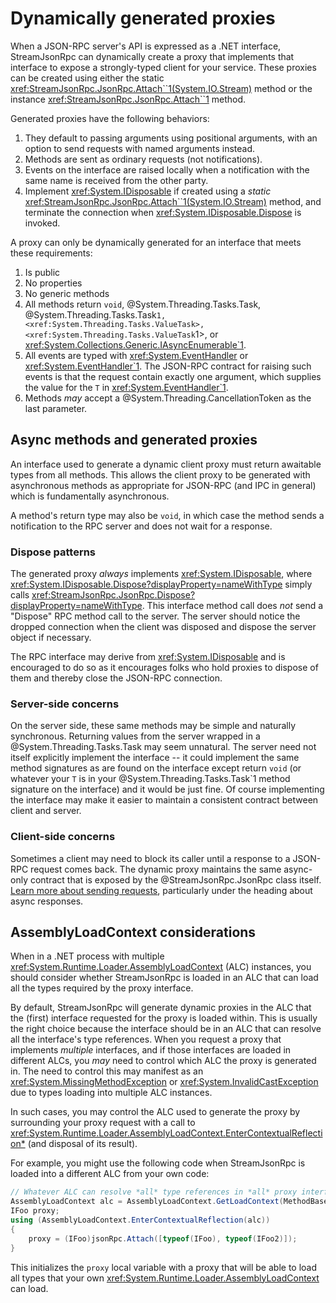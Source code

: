 # Dynamically generated proxies

When a JSON-RPC server's API is expressed as a .NET interface, StreamJsonRpc can dynamically create a proxy that implements that interface
to expose a strongly-typed client for your service. These proxies can be created using either the static <xref:StreamJsonRpc.JsonRpc.Attach``1(System.IO.Stream)> method
or the instance <xref:StreamJsonRpc.JsonRpc.Attach``1> method.

Generated proxies have the following behaviors:

1. They default to passing arguments using positional arguments, with an option to send requests with named arguments instead.
1. Methods are sent as ordinary requests (not notifications).
1. Events on the interface are raised locally when a notification with the same name is received from the other party.
1. Implement <xref:System.IDisposable> if created using a *static* <xref:StreamJsonRpc.JsonRpc.Attach``1(System.IO.Stream)> method, and terminate the connection when <xref:System.IDisposable.Dispose> is invoked.

A proxy can only be dynamically generated for an interface that meets these requirements:

1. Is public
1. No properties
1. No generic methods
1. All methods return `void`, @System.Threading.Tasks.Task, @System.Threading.Tasks.Task`1, <xref:System.Threading.Tasks.ValueTask>, <xref:System.Threading.Tasks.ValueTask`1>, or <xref:System.Collections.Generic.IAsyncEnumerable`1>.
1. All events are typed with <xref:System.EventHandler> or <xref:System.EventHandler`1>. The JSON-RPC contract for raising such events is that the request contain exactly one argument, which supplies the value for the `T` in <xref:System.EventHandler`1>.
1. Methods *may* accept a @System.Threading.CancellationToken as the last parameter.

## Async methods and generated proxies

An interface used to generate a dynamic client proxy must return awaitable types from all methods.
This allows the client proxy to be generated with asynchronous methods as appropriate for JSON-RPC (and IPC in general)
which is fundamentally asynchronous.

A method's return type may also be `void`, in which case the method sends a notification to the RPC server and does not wait for a response.

### Dispose patterns

The generated proxy *always* implements <xref:System.IDisposable>, where <xref:System.IDisposable.Dispose?displayProperty=nameWithType> simply calls <xref:StreamJsonRpc.JsonRpc.Dispose?displayProperty=nameWithType>.
This interface method call does *not* send a "Dispose" RPC method call to the server.
The server should notice the dropped connection when the client was disposed and dispose the server object if necessary.

The RPC interface may derive from <xref:System.IDisposable> and is encouraged to do so as it encourages folks who hold proxies to dispose of them and thereby close the JSON-RPC connection.

### Server-side concerns

On the server side, these same methods may be simple and naturally synchronous. Returning values from the server wrapped
in a @System.Threading.Tasks.Task may seem unnatural.
The server need not itself explicitly implement the interface -- it could implement the same method signatures as are
found on the interface except return `void` (or whatever your `T` is in your @System.Threading.Tasks.Task`1 method signature on the interface)
and it would be just fine. Of course implementing the interface may make it easier to maintain a consistent contract
between client and server.

### Client-side concerns

Sometimes a client may need to block its caller until a response to a JSON-RPC request comes back.
The dynamic proxy maintains the same async-only contract that is exposed by the @StreamJsonRpc.JsonRpc class itself.
[Learn more about sending requests](sendrequest.md), particularly under the heading about async responses.

## AssemblyLoadContext considerations

When in a .NET process with multiple <xref:System.Runtime.Loader.AssemblyLoadContext> (ALC) instances, you should consider whether StreamJsonRpc is loaded in an ALC that can load all the types required by the proxy interface.

By default, StreamJsonRpc will generate dynamic proxies in the ALC that the (first) interface requested for the proxy is loaded within.
This is usually the right choice because the interface should be in an ALC that can resolve all the interface's type references.
When you request a proxy that implements *multiple* interfaces, and if those interfaces are loaded in different ALCs, you *may* need to control which ALC the proxy is generated in.
The need to control this may manifest as an <xref:System.MissingMethodException> or <xref:System.InvalidCastException> due to types loading into multiple ALC instances.

In such cases, you may control the ALC used to generate the proxy by surrounding your proxy request with a call to <xref:System.Runtime.Loader.AssemblyLoadContext.EnterContextualReflection*> (and disposal of its result).

For example, you might use the following code when StreamJsonRpc is loaded into a different ALC from your own code:

```cs
// Whatever ALC can resolve *all* type references in *all* proxy interfaces.
AssemblyLoadContext alc = AssemblyLoadContext.GetLoadContext(MethodBase.GetCurrentMethod()!.DeclaringType!.Assembly);
IFoo proxy;
using (AssemblyLoadContext.EnterContextualReflection(alc))
{
    proxy = (IFoo)jsonRpc.Attach([typeof(IFoo), typeof(IFoo2)]);
}
```

This initializes the `proxy` local variable with a proxy that will be able to load all types that your own <xref:System.Runtime.Loader.AssemblyLoadContext> can load.
